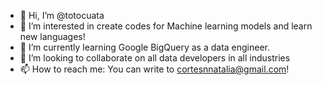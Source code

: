 - 👋 Hi, I’m @totocuata
- 👀 I’m interested in create codes for Machine learning models and learn new languages!
- 🌱 I’m currently learning Google BigQuery as a data engineer.
- 💞️ I’m looking to collaborate on all data developers in all industries
- 📫 How to reach me: You can write to cortesnnatalia@gmail.com!

<!---
totocuata/totocuata is a ✨ special ✨ repository because its `README.md` (this file) appears on your GitHub profile.
You can click the Preview link to take a look at your changes.
--->
